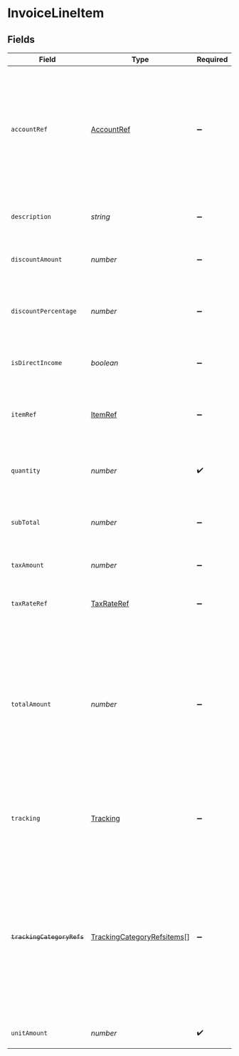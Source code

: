 # InvoiceLineItem


## Fields

| Field                                                                                                                                                                                           | Type                                                                                                                                                                                            | Required                                                                                                                                                                                        | Description                                                                                                                                                                                     |
| ----------------------------------------------------------------------------------------------------------------------------------------------------------------------------------------------- | ----------------------------------------------------------------------------------------------------------------------------------------------------------------------------------------------- | ----------------------------------------------------------------------------------------------------------------------------------------------------------------------------------------------- | ----------------------------------------------------------------------------------------------------------------------------------------------------------------------------------------------- |
| `accountRef`                                                                                                                                                                                    | [AccountRef](../../models/shared/accountref.md)                                                                                                                                                 | :heavy_minus_sign:                                                                                                                                                                              | Data types that reference an account, for example bill and invoice line items, use an accountRef that includes the ID and name of the linked account.                                           |
| `description`                                                                                                                                                                                   | *string*                                                                                                                                                                                        | :heavy_minus_sign:                                                                                                                                                                              | Friendly name of the goods or services provided.                                                                                                                                                |
| `discountAmount`                                                                                                                                                                                | *number*                                                                                                                                                                                        | :heavy_minus_sign:                                                                                                                                                                              | Numerical value of any discounts applied.                                                                                                                                                       |
| `discountPercentage`                                                                                                                                                                            | *number*                                                                                                                                                                                        | :heavy_minus_sign:                                                                                                                                                                              | Percentage rate (from 0 to 100) of any discounts applied to the unit amount.                                                                                                                    |
| `isDirectIncome`                                                                                                                                                                                | *boolean*                                                                                                                                                                                       | :heavy_minus_sign:                                                                                                                                                                              | The invoice is a direct income if `True`.                                                                                                                                                       |
| `itemRef`                                                                                                                                                                                       | [ItemRef](../../models/shared/itemref.md)                                                                                                                                                       | :heavy_minus_sign:                                                                                                                                                                              | Reference to the product, service type, or inventory item to which the direct cost is linked.                                                                                                   |
| `quantity`                                                                                                                                                                                      | *number*                                                                                                                                                                                        | :heavy_check_mark:                                                                                                                                                                              | Number of units of goods or services provided.                                                                                                                                                  |
| `subTotal`                                                                                                                                                                                      | *number*                                                                                                                                                                                        | :heavy_minus_sign:                                                                                                                                                                              | Amount of the line, inclusive of discounts but exclusive of tax.                                                                                                                                |
| `taxAmount`                                                                                                                                                                                     | *number*                                                                                                                                                                                        | :heavy_minus_sign:                                                                                                                                                                              | Amount of tax for the line.                                                                                                                                                                     |
| `taxRateRef`                                                                                                                                                                                    | [TaxRateRef](../../models/shared/taxrateref.md)                                                                                                                                                 | :heavy_minus_sign:                                                                                                                                                                              | Reference to the tax rate to which the line item is linked.                                                                                                                                     |
| `totalAmount`                                                                                                                                                                                   | *number*                                                                                                                                                                                        | :heavy_minus_sign:                                                                                                                                                                              | Total amount of the line, including tax. When pushing invoices to Xero, the total amount is exclusive of tax to allow automatic calculations if a tax rate or tax amount is not specified.      |
| `tracking`                                                                                                                                                                                      | [Tracking](../../models/shared/tracking.md)                                                                                                                                                     | :heavy_minus_sign:                                                                                                                                                                              | Categories, and a project and customer, against which the item is tracked.                                                                                                                      |
| ~~`trackingCategoryRefs`~~                                                                                                                                                                      | [TrackingCategoryRefsitems](../../models/shared/trackingcategoryrefsitems.md)[]                                                                                                                 | :heavy_minus_sign:                                                                                                                                                                              | : warning: ** DEPRECATED **: This will be removed in a future release, please migrate away from it as soon as possible.<br/><br/>Reference to the tracking categories to which the line item is linked. |
| `unitAmount`                                                                                                                                                                                    | *number*                                                                                                                                                                                        | :heavy_check_mark:                                                                                                                                                                              | Price of each unit of goods or services.                                                                                                                                                        |